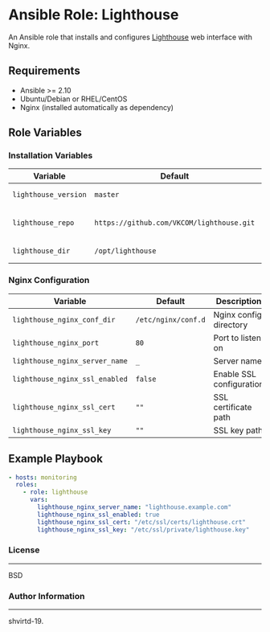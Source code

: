 Ansible Role: Lighthouse
=========

An Ansible role that installs and configures [Lighthouse](https://github.com/VKCOM/lighthouse) web interface with Nginx.

## Requirements

- Ansible >= 2.10
- Ubuntu/Debian or RHEL/CentOS
- Nginx (installed automatically as dependency)

## Role Variables

### Installation Variables

| Variable | Default | Description |
|----------|---------|-------------|
| `lighthouse_version` | `master` | Branch/tag to checkout |
| `lighthouse_repo` | `https://github.com/VKCOM/lighthouse.git` | Git repository URL |
| `lighthouse_dir` | `/opt/lighthouse` | Installation directory |

### Nginx Configuration

| Variable | Default | Description |
|----------|---------|-------------|
| `lighthouse_nginx_conf_dir` | `/etc/nginx/conf.d` | Nginx config directory |
| `lighthouse_nginx_port` | `80` | Port to listen on |
| `lighthouse_nginx_server_name` | `_` | Server name |
| `lighthouse_nginx_ssl_enabled` | `false` | Enable SSL configuration |
| `lighthouse_nginx_ssl_cert` | `""` | SSL certificate path |
| `lighthouse_nginx_ssl_key` | `""` | SSL key path |

## Example Playbook

```yaml
- hosts: monitoring
  roles:
    - role: lighthouse
      vars:
        lighthouse_nginx_server_name: "lighthouse.example.com"
        lighthouse_nginx_ssl_enabled: true
        lighthouse_nginx_ssl_cert: "/etc/ssl/certs/lighthouse.crt"
        lighthouse_nginx_ssl_key: "/etc/ssl/private/lighthouse.key"
```

### License
-------

BSD

### Author Information
------------------

shvirtd-19.       